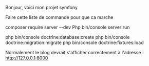  Bonjour, voici mon projet symfony 

Faire cette liste de commande pour que ca marche



composer require server --dev
Php bin/console server:run

php bin/console doctrine:database:create
php bin/console doctrine:migration:migrate
php bin/console doctrine:fixtures:load



Normalement le blog devrait s'afficher correctement à l'adresse :
http://127.0.0.1:8000
